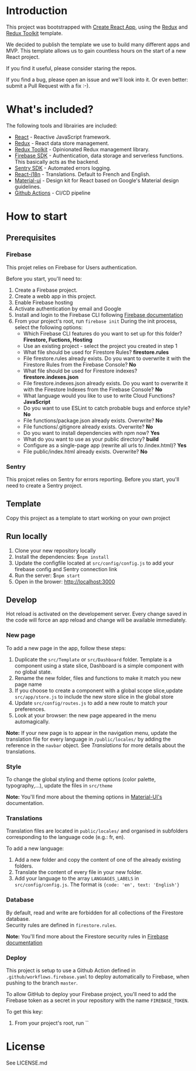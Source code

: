 
# Introduction
This project was bootstrapped with [Create React App](https://github.com/facebook/create-react-app), using the [Redux](https://redux.js.org/) and [Redux Toolkit](https://redux-toolkit.js.org/) template.

We decided to publish the template we use to build many different apps and MVP. This template allows us to gain countless hours on the start of a new React project. 

If you find it useful, please consider staring the repos. 

If you find a bug, please open an issue and we'll look into it. Or even better: submit a Pull Request with a fix :-).

# What's included? 
The following tools and librairies are included:
- [React](https://reactjs.org/) - Reactive JavaScript framework.
- [Redux](https://redux.js.org/) - React data store management.
- [Redux Toolkit](https://redux-toolkit.js.org/) - Opinionated Redux management library.
- [Firebase SDK](https://firebase.google.com/) - Authentication, data storage and serverless functions. This basically acts as the backend.
- [Sentry SDK](https://sentry.io) - Automated errors logging. 
- [React-i18n](https://react.i18next.com/) - Translations. Default to French and English. 
- [Material-ui](https://material-ui.com/) - Design kit for React based on Google's Material design guidelines.
- [Github Actions](https://docs.github.com/en/free-pro-team@latest/actions) - CI/CD pipeline


# How to start
## Prerequisites
### Firebase
This projet relies on Firebase for Users authentication. 

Before you start, you'll need to: 
1. Create a Firebase project.
2. Create a webb app in this project.
3. Enable Firebase hosting
4. Activate authentication by email and Google
5. Install and login to the Firebase CLI following [Firebase documentation](https://firebase.google.com/docs/cli)
6. From your project's root, run `firebase init` 
    During the init process, select the following options:
    - Which Firebase CLI features do you want to set up for this folder? **Firestore, Fuctions, Hosting**
    - Use an existing project - select the project you created in step 1
    - What file should be used for Firestore Rules? **firestore.rules**
    - File firestore.rules already exists. Do you want to overwrite it with the Firestore Rules from the Firebase Console? **No**
    - What file should be used for Firestore indexes? **firestore.indexes.json**
    - File firestore.indexes.json already exists. Do you want to overwrite it with the Firestore Indexes from the Firebase Console? **No**
    - What language would you like to use to write Cloud Functions? **JavaScript**
    - Do you want to use ESLint to catch probable bugs and enforce style? **No**
    - File functions/package.json already exists. Overwrite? **No**
    - File functions/.gitignore already exists. Overwrite? **No**
    - Do you want to install dependencies with npm now? **Yes**
    - What do you want to use as your public directory? **build**
    - Configure as a single-page app (rewrite all urls to /index.html)? **Yes**
    - File public/index.html already exists. Overwrite? **No**

### Sentry
This projcet relies on Sentry for errors reporting. Before you start, you'll need to create a Sentry project.

## Template
Copy this project as a template to start working on your own project

## Run locally 
1. Clone your new repository locally
2. Install the dependencies: $`npm install`
3. Update the configfile located at `src/config/config.js` to add your firebase config and Sentry connection link
3. Run the server: $`npm start`
4. Open in the brower: [http://localhost:3000](http://localhost:3000)

## Develop
Hot reload is activated on the developement server. Every change saved in the code will force an app reload and change will be available immediately.

### New page
To add a new page in the app, follow these steps:
1. Duplicate the `src/Template` or `src/Dashboard` folder. Template is a component using a state slice, Dashboard is a simple component with no global state. 
2. Rename the new folder, files and functions to make it match you new page name
3. If you choose to create a component with a global scope slice,update `src/app/store.js` to include the new store slice in the global store
4. Update `src/config/routes.js` to add a new route to match your preferences. 
5. Look at your browser: the new page appeared in the menu automagically.   

**Note:** If your new page is to appear in the navigation menu, update the translation file for every language in `/public/locales/` by adding the reference in the `navbar` object. See *Translations* for more details about the translations. 

### Style
To change the global styling and theme options (color palette, typography,...), update the files in `src/theme`  

**Note:** You'll find more about the theming options in [Material-UI's](https://material-ui.com/customization/theming/) documentation. 

### Translations
Translation files are located in `public/locales/` and organised in subfolders corresponding to the language code (e.g.: fr, en).  

To add a new language:
1. Add a new folder and copy the content of one of the already existing folders.
2. Translate the content of every file in your new folder.
3. Add your language to the array `LANGUAGES_LABELS` in `src/config/config.js`. The format is `{code: 'en', text: 'English'}`

### Database
By default, read and write are forbidden for all collections of the Firestore database.   
Security rules are defined in `firestore.rules`. 

**Note:** You'll find more about the Firestore security rules in [Firebase documentation](https://firebase.google.com/docs/firestore/security/get-started)

### Deploy
This project is setup to use a Github Action defined in `.github/workflows.firebase.yaml` to deploy automatically to Firebase, when pushing to the branch `master`.

To allow GitHub to deploy your Firebase project, you'll need to add the Firebase token as a secret in your repository with the name `FIREBASE_TOKEN`.  

To get this key: 
1. From your project's root, run ``

# License
See LICENSE.md

